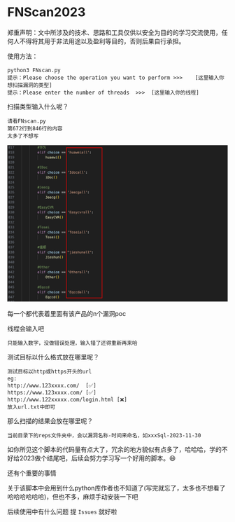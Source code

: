 # FNScan2023

郑重声明：文中所涉及的技术、思路和工具仅供以安全为目的的学习交流使用，任何人不得将其用于非法用途以及盈利等目的，否则后果自行承担。



使用方法：

```
python3 FNscan.py
提示：Please choose the operation you want to perform >>>    [这里输入你想扫描漏洞的类型]
提示：Please enter the number of threads  >>>  [这里输入你的线程]
```

扫描类型输入什么呢？

```
请看FNscan.py
第672行到846行的内容
太多了不想写
```

![image-20240108165937418](./README.assets/image-20240108165937418.png)

每一个都代表着里面有该产品的n个漏洞poc

线程会输入吧

```
只能输入数字，没做错误处理，输入错了还得重新再来哈
```



测试目标以什么格式放在哪里呢？

```
测试目标以http或https开头的url
eg:
http://www.123xxxx.com/  [✅]
https://www.123xxxx.com/ [✅]
http://www.122xxxxx.com/login.html [❌]
放入url.txt中即可
```



那么扫描的结果会放在哪里呢？

```
当前目录下的reps文件夹中，会以漏洞名称-时间来命名，如xxxSql-2023-11-30
```



如你所见这个脚本的代码量有点大了，冗余的地方貌似有点多了，哈哈哈，学的不好给2023做个结尾吧，后续会努力学习写一个好用的脚本。😄



还有个重要的事情

关于该脚本中会用到什么python库作者也不知道了(写完就忘了，太多也不想看了哈哈哈哈哈哈)，但也不多，麻烦手动安装一下吧



后续使用中有什么问题 提 `Issues` 就好啦
